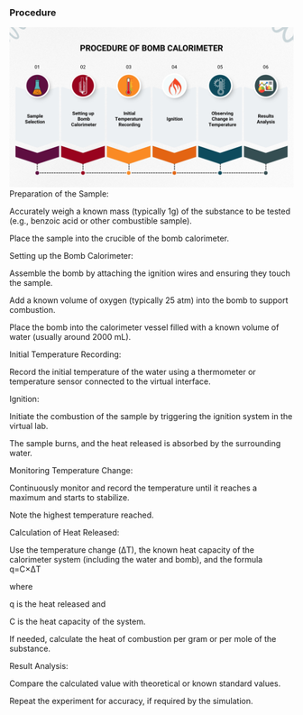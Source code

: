 ### Procedure

![image alt](https://github.com/deveducode/Calorimetry-using-Bomb-Calorimeter-EdusimVirtual-RECK-/blob/d9be8a774f24d4cc0c06760e84894fae1e3f60b6/experiment/Roadmap_page-0001.jpg)
Preparation of the Sample:

Accurately weigh a known mass (typically 1g) of the substance to be tested (e.g., benzoic acid or other combustible sample).

Place the sample into the crucible of the bomb calorimeter.

Setting up the Bomb Calorimeter:

Assemble the bomb by attaching the ignition wires and ensuring they touch the sample.

Add a known volume of oxygen (typically 25 atm) into the bomb to support combustion.

Place the bomb into the calorimeter vessel filled with a known volume of water (usually around 2000 mL).

Initial Temperature Recording:

Record the initial temperature of the water using a thermometer or temperature sensor connected to the virtual interface.

Ignition:

Initiate the combustion of the sample by triggering the ignition system in the virtual lab.

The sample burns, and the heat released is absorbed by the surrounding water.

Monitoring Temperature Change:

Continuously monitor and record the temperature until it reaches a maximum and starts to stabilize.

Note the highest temperature reached.

Calculation of Heat Released:

Use the temperature change (ΔT), the known heat capacity of the calorimeter system (including the water and bomb), 
and the formula
q=C×ΔT

where 

q is the heat released and 

C is the heat capacity of the system.

If needed, calculate the heat of combustion per gram or per mole of the substance.

Result Analysis:

Compare the calculated value with theoretical or known standard values.

Repeat the experiment for accuracy, if required by the simulation.

